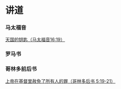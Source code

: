 # 讲道

### 马太福音
   [天国的钥匙（马太福音16:19）](Matthew1619)

### 罗马书

### 哥林多前后书
   [上帝在基督里赦免了所有人的罪（哥林多后书 5:19-21）](2Corinthians051921)

